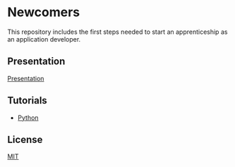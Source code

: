 # Newcomers

This repository includes the first steps needed to start an apprenticeship as an application developer.

## Presentation
[Presentation](https://docs.google.com/presentation/d/1xwlQlVw7gnGxckVNumXXWhdi2Boxb176SCL9WtjtYDE/edit?usp=sharingm)

## Tutorials

* [Python](https://github.com/Akuli/python-tutorial)


## License
[MIT](https://choosealicense.com/licenses/mit/)

